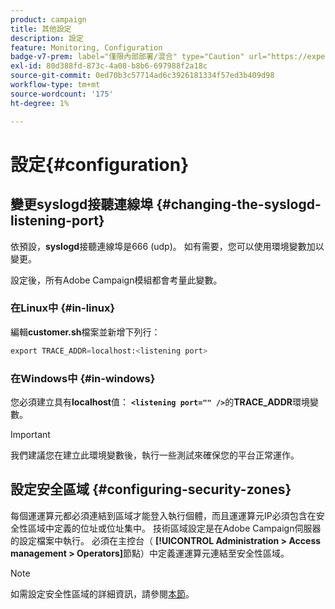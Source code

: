 ```yaml
---
product: campaign
title: 其他設定
description: 設定
feature: Monitoring, Configuration
badge-v7-prem: label="僅限內部部署/混合" type="Caution" url="https://experienceleague.adobe.com/docs/campaign-classic/using/installing-campaign-classic/architecture-and-hosting-models/hosting-models-lp/hosting-models.html?lang=zh-Hant" tooltip="僅適用於內部部署和混合部署"
exl-id: 80d388fd-873c-4a08-b8b6-697988f2a18c
source-git-commit: 0ed70b3c57714ad6c3926181334f57ed3b409d98
workflow-type: tm+mt
source-wordcount: '175'
ht-degree: 1%

---
```


# 設定{#configuration}



## 變更syslogd接聽連線埠 {#changing-the-syslogd-listening-port}

依預設，**syslogd**&#x200B;接聽連線埠是666 (udp)。 如有需要，您可以使用環境變數加以變更。

設定後，所有Adobe Campaign模組都會考量此變數。

### 在Linux中 {#in-linux}

編輯&#x200B;**customer.sh**&#x200B;檔案並新增下列行：

```sql
export TRACE_ADDR=localhost:<listening port>
```

### 在Windows中 {#in-windows}

您必須建立具有&#x200B;**localhost**&#x200B;值： **`<listening port="" />`**&#x200B;的&#x200B;**TRACE_ADDR**&#x200B;環境變數。

>[!IMPORTANT]
>
>我們建議您在建立此環境變數後，執行一些測試來確保您的平台正常運作。

## 設定安全區域 {#configuring-security-zones}

每個運運算元都必須連結到區域才能登入執行個體，而且運運算元IP必須包含在安全性區域中定義的位址或位址集中。 技術區域設定是在Adobe Campaign伺服器的設定檔案中執行。 必須在主控台（ **[!UICONTROL Administration > Access management > Operators]**&#x200B;節點）中定義運運算元連結至安全性區域。

>[!NOTE]
>
>如需設定安全性區域的詳細資訊，請參閱[本節](../../installation/using/security-zones.md)。
